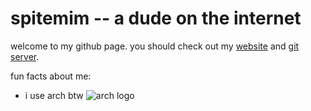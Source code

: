 # spitemim -- a dude on the internet

welcome to my github page. you should check out my [website](//spitemim.xyz/) and [git server](//git.spitemim.xyz/).

fun facts about me:

* i use arch btw ![arch logo](https://archlinux.org/favicon.ico)
